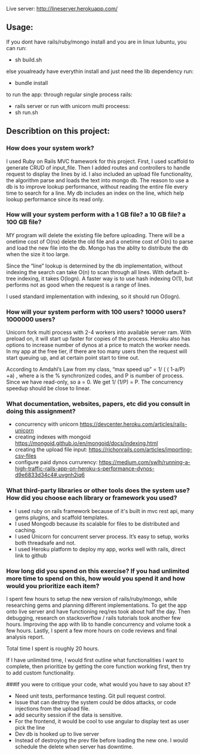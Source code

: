 Live server: http://lineserver.herokuapp.com/
## Usage:
If you dont have rails/ruby/mongo install  and you are in linux lubuntu, you can run:
 * sh build.sh

 else youalready have everythin install and just need the lib dependency run:
 * bundle install

 to run the app:
 through regular single process rails:
 * rails server
 or run with unicorn multi proceess:
 * sh run.sh

## Describtion on this project:

### How does your system work?
I used Ruby on Rails MVC framework for this project.  First, I used scaffold to generate CRUD of input_file. Then I added routes and controllers to handle request to display the lines by id. I also included an upload file functionality, the algorithm parse and loads the text into mongo db. The reason to use a db is to improve lookup performance, without reading the entire file every time to search for a line. My db includes an index on the line, which help lookup performance since its read only. 

### How will your system perform with a 1 GB file? a 10 GB file? a 100 GB file?
MY program will delete the existing file before uploading. There will be a onetime cost of O(nx) delete the old file and a onetime cost of O(n) to parse and load the new file into the db. Mongo has the ablity to distribute the db when the size it too large. 

Since the “line” lookup is determined by the db implementation, without indexing the search can take O(n) to scan through all lines. With default b-tree indexing, it takes O(logn). A faster way is to use hash indexing O(1), but performs not as good when the request is a range of lines. 

I used standard implementation with indexing, so it should run O(logn).

### How will your system perform with 100 users? 10000 users? 1000000 users?
Unicorn fork multi process with 2-4 workers into available server ram. With preload on, it will start up faster for copies of the process. Heroku also has options to increase number of dynos at a price to match the worker needs. In my app at the free tier, if there are too many users then the request will start queuing up, and at certain point start to time out. 

According to Amdahl’s Law from my class, “max speed up” = 1/ ( ( 1-a/P) +a) , where a is the % synchronized codes, and P is number of process. Since we have read-only, so a = 0. We get 1/ (1/P) = P. The concurrency speedup should be close to linear.

### What documentation, websites, papers, etc did you consult in doing this assignment?
* concurrency with unicorn
https://devcenter.heroku.com/articles/rails-unicorn
* creating indexes with mongoid
https://mongoid.github.io/en/mongoid/docs/indexing.html
* creating the upload file input:
https://richonrails.com/articles/importing-csv-files
* configure paid dynos  currurency:
https://medium.com/swlh/running-a-high-traffic-rails-app-on-heroku-s-performance-dynos-d9e6833d34c4#.uvgnh2iq6

### What third-party libraries or other tools does the system use? How did you choose each library or framework you used?
* I used ruby on rails framework because of it's built in mvc rest api, many gems plugins, and scaffold templates. 
* I used Mongodb because its scalable for files to be distributed and caching.
* I used Unicorn for concurrent server process. It’s easy to setup, works both threadsafe and not.
* I used Heroku platform to deploy my app, works well with rails, direct link to github

### How long did you spend on this exercise? If you had unlimited more time to spend on this, how would you spend it and how would you prioritize each item?
I spent few hours to setup the new version of rails/ruby/mongo, while researching gems and planning different implementations. To get the app onto live server and have functioning req/res took about half the day. Then debugging, research on stackoverflow / rails tutorials took another few hours. Improving the app with lib to handle concurrency and volume took a few hours. Lastly, I spent a few more hours on code reviews and final analysis report.

Total time I spent is roughly 20 hours. 

If I have unlimited time, I would first outline what functionalities I want to complete, then prioritize by getting the core function working first, then try to add custom functionality. 


###If you were to critique your code, what would you have to say about it?
* Need unit tests, performance testing. Git pull request control.
* Issue that can destroy the system could be ddos attacks, or code 
injections from the upload file.
* add security session if the data is sensitive. 
* For the frontend, it would be cool to use angular to display text as user pick the line
* Dev db is hooked up to live server
* Instead of destroying the prev file before loading the new one. I would schedule the delete when server has downtime.


